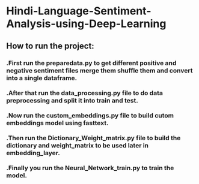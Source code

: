 # Hindi-Language-Sentiment-Analysis-using-Deep-Learning
<h2>How to run the project:</h2>
<h3>.First run the preparedata.py to get different positive and negative sentiment files merge them shuffle them and convert into a single dataframe.<br><br>
.After that run the data_processing.py file to do data preprocessing and split it into train and test.<br><br>
.Now run the custom_embeddings.py file to build cutom embeddings model using fasttext.<br><br>
.Then run the Dictionary_Weight_matrix.py file to build the dictionary and weight_matrix to be used later in embedding_layer.<br><br>
.Finally you run the Neural_Network_train.py to train the model.<br><br>
</h3>
